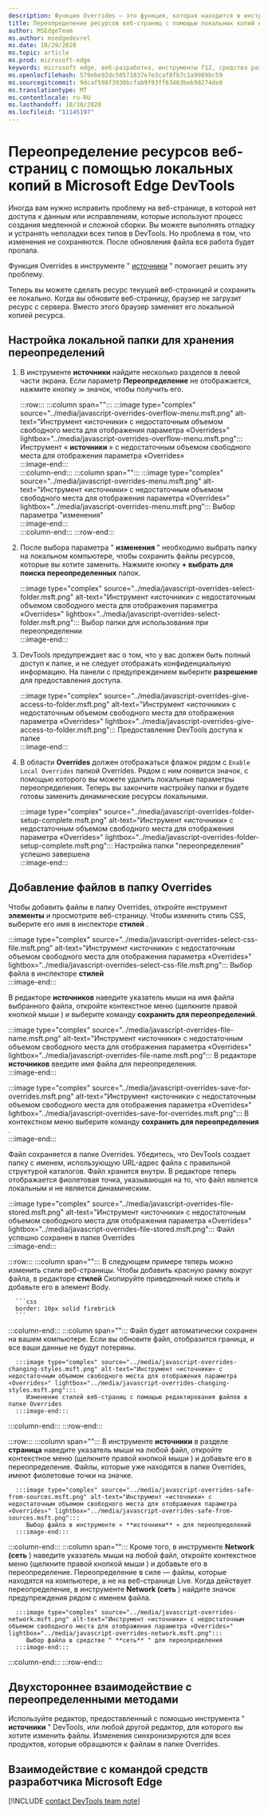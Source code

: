 ```yaml
---
description: Функция Overrides — это функция, которая находится в инструменте источники Microsoft Edge DevTools, позволяющей копировать ресурсы веб-страниц на жесткий диск.  Когда вы обновите веб-страницу, DevTools не загружайте ресурс, а вместо этого замените его локальной копией.
title: Переопределение ресурсов веб-страниц с помощью локальных копий в Microsoft Edge DevTools
author: MSEdgeTeam
ms.author: msedgedevrel
ms.date: 10/29/2020
ms.topic: article
ms.prod: microsoft-edge
keywords: microsoft edge, веб-разработка, инструменты f12, средства разработчика
ms.openlocfilehash: 579ebe92dc50571837e7e3caf8fb7c1a9989bc59
ms.sourcegitcommit: 9dcaf598f3930bcfab9f93ff63463beb98274de0
ms.translationtype: MT
ms.contentlocale: ru-RU
ms.lasthandoff: 10/30/2020
ms.locfileid: "11145197"
---
```

# Переопределение ресурсов веб-страниц с помощью локальных копий в Microsoft Edge DevTools  

Иногда вам нужно исправить проблему на веб-странице, в которой нет доступа к данным или исправлениям, которые используют процесс создания медленной и сложной сборки.  Вы можете выполнять отладку и устранять неполадки всех типов в DevTools. Но проблема в том, что изменения не сохраняются.  После обновления файла вся работа будет пропала.  

Функция Overrides в инструменте " [источники][DevToolsSourcesTool] " помогает решить эту проблему.  

Теперь вы можете сделать ресурс текущей веб-страницей и сохранить ее локально.  Когда вы обновите веб-страницу, браузер не загрузит ресурс с сервера.  Вместо этого браузер заменяет его локальной копией ресурса.  

## Настройка локальной папки для хранения переопределений  

1.  В инструменте **источники** найдите несколько разделов в левой части экрана.  Если параметр **Переопределение** не отображается, нажмите кнопку <code>&#x0226B;</code><!--`≫`--> значок, чтобы получить его.  
    
    :::row:::
       :::column span="":::
          :::image type="complex" source="../media/javascript-overrides-overflow-menu.msft.png" alt-text="Инструмент «источники» с недостаточным объемом свободного места для отображения параметра «Overrides»" lightbox="../media/javascript-overrides-overflow-menu.msft.png":::
             Инструмент « **источники** » с недостаточным объемом свободного места для отображения параметра «Overrides»  
          :::image-end:::  
       :::column-end:::
       :::column span="":::
          :::image type="complex" source="../media/javascript-overrides-menu.msft.png" alt-text="Инструмент «источники» с недостаточным объемом свободного места для отображения параметра «Overrides»" lightbox="../media/javascript-overrides-menu.msft.png":::
             Выбор параметра "изменения"  
          :::image-end:::  
       :::column-end:::
    :::row-end:::  
    
1.  После выбора параметра " **изменения** " необходимо выбрать папку на локальном компьютере, чтобы сохранить файлы ресурсов, которые вы хотите заменить.  Нажмите кнопку **+ выбрать для поиска переопределенных** папок.  
    
    :::image type="complex" source="../media/javascript-overrides-select-folder.msft.png" alt-text="Инструмент «источники» с недостаточным объемом свободного места для отображения параметра «Overrides»" lightbox="../media/javascript-overrides-select-folder.msft.png":::
       Выбор папки для использования при переопределении  
    :::image-end:::  
    
1.  DevTools предупреждает вас о том, что у вас должен быть полный доступ к папке, и не следует отображать конфиденциальную информацию.  На панели с предупреждением выберите **разрешение** для предоставления доступа.  
    
    :::image type="complex" source="../media/javascript-overrides-give-access-to-folder.msft.png" alt-text="Инструмент «источники» с недостаточным объемом свободного места для отображения параметра «Overrides»" lightbox="../media/javascript-overrides-give-access-to-folder.msft.png":::
       Предоставление DevTools доступа к папке  
    :::image-end:::  
    
1.  В области **Overrides** должен отображаться флажок рядом с `Enable Local Overrides` папкой Overrides.  Рядом с ним появится значок, с помощью которого вы можете удалить локальные параметры переопределения.  Теперь вы закончите настройку папки и будете готовы заменить динамические ресурсы локальными.
    
    :::image type="complex" source="../media/javascript-overrides-folder-setup-complete.msft.png" alt-text="Инструмент «источники» с недостаточным объемом свободного места для отображения параметра «Overrides»" lightbox="../media/javascript-overrides-folder-setup-complete.msft.png":::
       Настройка папки "переопределения" успешно завершена  
    :::image-end:::  
    
## Добавление файлов в папку Overrides  
  
Чтобы добавить файлы в папку Overrides, откройте инструмент **элементы** и просмотрите веб-страницу.  Чтобы изменить стиль CSS, выберите его имя в инспекторе **стилей** .  

:::image type="complex" source="../media/javascript-overrides-select-css-file.msft.png" alt-text="Инструмент «источники» с недостаточным объемом свободного места для отображения параметра «Overrides»" lightbox="../media/javascript-overrides-select-css-file.msft.png":::
   Выбор файла в инспекторе **стилей**  
:::image-end:::  

В редакторе **источников** наведите указатель мыши на имя файла выбранного файла, откройте контекстное меню (щелкните правой кнопкой мыши \) и выберите команду **сохранить для переопределений**.  

:::image type="complex" source="../media/javascript-overrides-file-name.msft.png" alt-text="Инструмент «источники» с недостаточным объемом свободного места для отображения параметра «Overrides»" lightbox="../media/javascript-overrides-file-name.msft.png":::
   В редакторе **источников** введите имя файла для переопределения.  
:::image-end:::  

:::image type="complex" source="../media/javascript-overrides-save-for-overrides.msft.png" alt-text="Инструмент «источники» с недостаточным объемом свободного места для отображения параметра «Overrides»" lightbox="../media/javascript-overrides-save-for-overrides.msft.png":::
   В контекстном меню выберите команду **сохранить для переопределения** .  
:::image-end:::  

Файл сохраняется в папке Overrides.  Убедитесь, что DevTools создает папку с именем, использующую URL-адрес файла с правильной структурой каталогов.  Файл хранится внутри.  В редакторе теперь отображается фиолетовая точка, указывающая на то, что файл является локальным и не является динамическим.  

:::image type="complex" source="../media/javascript-overrides-file-stored.msft.png" alt-text="Инструмент «источники» с недостаточным объемом свободного места для отображения параметра «Overrides»" lightbox="../media/javascript-overrides-file-stored.msft.png":::
   Файл успешно сохранен в папке Overrides  
:::image-end:::  

:::row:::
   :::column span="":::
      В следующем примере теперь можно изменить стили веб-страницы.  Чтобы добавить красную рамку вокруг файла, в редакторе **стилей** Скопируйте приведенный ниже стиль и добавьте его в элемент Body.  
      
      ```css
      border: 10px solid firebrick
      ```  
   :::column-end:::
   :::column span="":::
      Файл будет автоматически сохранен на вашем компьютере.  Если вы обновите файл, отобразится граница, и все ваши данные не будут потеряны.  
      
      :::image type="complex" source="../media/javascript-overrides-changing-styles.msft.png" alt-text="Инструмент «источники» с недостаточным объемом свободного места для отображения параметра «Overrides»" lightbox="../media/javascript-overrides-changing-styles.msft.png":::
         Изменение стилей веб-страниц с помощью редактирования файлов в папке Overrides  
      :::image-end:::  
   :::column-end:::
:::row-end:::  

:::row:::
   :::column span="":::
      В инструменте **источники** в разделе **страница** наведите указатель мыши на любой файл, откройте контекстное меню (щелкните правой кнопкой мыши \) и добавьте его в переопределение.  Файлы, которые уже находятся в папке Overrides, имеют фиолетовые точки на значке.  
      
      :::image type="complex" source="../media/javascript-overrides-safe-from-sources.msft.png" alt-text="Инструмент «источники» с недостаточным объемом свободного места для отображения параметра «Overrides»" lightbox="../media/javascript-overrides-safe-from-sources.msft.png":::
         Выбор файла в инструменте « **источники** » для переопределений  
      :::image-end:::  
   :::column-end:::
   :::column span="":::
      Кроме того, в инструменте **Network (сеть** ) наведите указатель мыши на любой файл, откройте контекстное меню (щелкните правой кнопкой мыши \) и добавьте его в переопределение.  Переопределение в силе — файлы, которые находятся на компьютере, а не на веб-странице Live.  Когда действует переопределение, в инструменте **Network (сеть** ) найдите значок предупреждения рядом с именем файла.  
      
      :::image type="complex" source="../media/javascript-overrides-network.msft.png" alt-text="Инструмент «источники» с недостаточным объемом свободного места для отображения параметра «Overrides»" lightbox="../media/javascript-overrides-network.msft.png":::
         Выбор файла в средстве " **сеть** " для переопределения  
      :::image-end:::  
   :::column-end:::
:::row-end:::  

## Двухстороннее взаимодействие с переопределенными методами  

Используйте редактор, предоставленный с помощью инструмента " **источники** " DevTools, или любой другой редактор, для которого вы хотите изменить файлы.  Изменения синхронизируются для всех продуктов, которые обращаются к файлам в папке Overrides.  

## Взаимодействие с командой средств разработчика Microsoft Edge  

[!INCLUDE [contact DevTools team note](../includes/contact-devtools-team-note.md)]  

<!-- links -->  

[DevToolsSourcesTool]: ../sources.md "Общие сведения о средстве «источники» | Документы Microsoft"  
